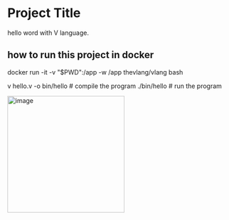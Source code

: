 # Project Title

hello word with V language.

## how to run this project in docker

docker run -it -v "$PWD":/app -w /app  thevlang/vlang bash

v hello.v -o bin/hello  # compile the program
./bin/hello     # run the program



<img width="263" alt="image" src="https://user-images.githubusercontent.com/39723480/222469900-a5922b25-272f-4fb0-995a-ebfbbaede6a2.png">
